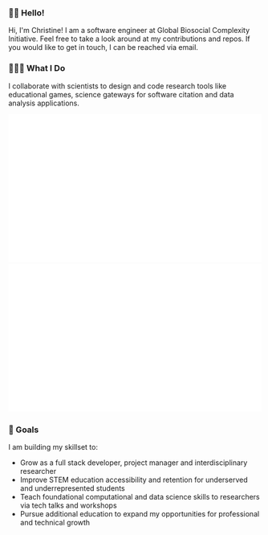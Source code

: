 ### 👋🏼 Hello!

Hi, I'm Christine! I am a software engineer at Global Biosocial Complexity Initiative. Feel free to take a look around at my contributions and repos. If you would like to get in touch, I can be reached via email.

### 👩🏻‍💻 What I Do

I collaborate with scientists to design and code research tools like educational games, science gateways for software citation and data analysis applications.

![](https://github.com/chrstngyn/github-stats/blob/master/generated/overview.svg)
![](https://github.com/chrstngyn/github-stats/blob/master/generated/languages.svg)


### 🌱 Goals

I am building my skillset to:

- Grow as a full stack developer, project manager and interdisciplinary researcher
- Improve STEM education accessibility and retention for underserved and underrepresented students
- Teach foundational computational and data science skills to researchers via tech talks and workshops
- Pursue additional education to expand my opportunities for professional and technical growth
